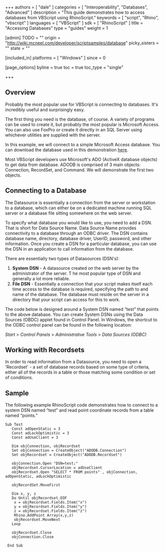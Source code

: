 +++
authors = [ "dale" ]
categories = [ "Interoperability", "Databases", "Advanced" ]
description = "This guide demonstrates how to access databases from VBScript using RhinoScript."
keywords = [ "script", "Rhino", "vbscript" ]
languages = [ "VBScript" ]
sdk = [ "RhinoScript" ]
title = "Accessing Databases"
type = "guides"
weight = 1

[admin]
TODO = ""
origin = "http://wiki.mcneel.com/developer/scriptsamples/database"
picky_sisters = ""
state = ""

[included_in]
platforms = [ "Windows" ]
since = 0

[page_options]
byline = true
toc = true
toc_type = "single"

+++

 
## Overview

Probably the most popular use for VBScript is connecting to databases.  It's incredibly useful and surprisingly easy.

The first thing you need is the database, of course.  A variety of programs can be used to create it, but probably the most popular is Microsoft Access.  You can also use FoxPro or create it directly in an SQL Server using whichever utilities are supplied with the server.

In this example, we will connect to a simple Microsoft Access database. You can download the database used in this demonstration [here](/files/test_access_mdb.zip).

Most VBScript developers use Microsoft's ADO (ActiveX database objects) to get data from database.  ADODB is comprised of 3 main objects: Connection, RecordSet, and Command.  We will demonstrate the first two objects.

## Connecting to a Database

The Datasource is essentially a connection from the server or workstation to a database, which can either be on a dedicated machine running SQL server or a database file sitting somewhere on the web server.

To specify what database you would like to use, you need to add a DSN. That is short for Data Source Name.  Data Source Name provides connectivity to a database through an ODBC driver.  The DSN contains database name, directory, database driver, UserID, password, and other information.  Once you create a DSN for a particular database, you can use the DSN in an application to call information from the database.

There are essentially two types of Datasources (DSN's):

1. **System DSN** - A datasource created on the web server by the administrator of the server. T he most popular type of DSN and generally a lot more reliable.
2. **File DSN** - Essentially a connection that your script makes itself each time access to the database is required, specifying the path to and name of the database.  The database must reside on the server in a directory that your script can access for this to work.

The code below is designed around a System DSN named “test” that points to the above database.  You can create System DSNs using the Data Sources (OBDC) applet found in Control Panel.  In Windows, the shortcut to the ODBC control panel can be found in the following location:

*Start* > *Control Panels* > *Administrative Tools* > *Data Sources (ODBC)*

## Working with Recordsets

In order to read information from a Datasource, you need to open a 'Recordset' - a set of database records based on some type of criteria, either all of the records in a table or those matching some condition or set of conditions.

## Sample

The following example RhinoScript code demonstrates how to connect to a system DSN named “test” and read point coordinate records from a table named “points.”

```vbnet
Sub Test
   Const adOpenStatic = 3
   Const adLockOptimistic = 3
   Const adUseClient = 3

   Dim objConnection, objRecordset
   Set objConnection = CreateObject("ADODB.Connection")
   Set objRecordset = CreateObject("ADODB.Recordset")

   objConnection.Open "DSN=test;"
   objRecordset.CursorLocation = adUseClient
   objRecordset.Open "SELECT * FROM points" , objConnection, adOpenStatic, adLockOptimistic

   objRecordSet.MoveFirst

   Dim x, y, z
   Do Until objRecordset.EOF
    x = objRecordset.Fields.Item("x")
    y = objRecordset.Fields.Item("y")
    z = objRecordset.Fields.Item("z")
    Rhino.AddPoint Array(x,y,z)
    objRecordset.MoveNext
   Loop

   objRecordset.Close
   objConnection.Close

 End Sub
```
